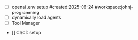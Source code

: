 - [ ] openai .env setup #created:2025-06-24 #workspace:johnj-programming
- [ ] dynamically load agents
- [ ] Tool Manager
- [] CI/CD setup
